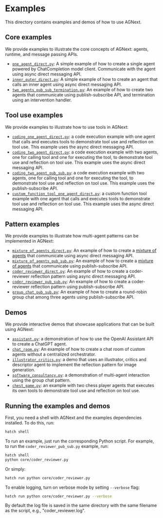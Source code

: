 # Examples

This directory contains examples and demos of how to use AGNext.

## Core examples

We provide examples to illustrate the core concepts of AGNext:
agents, runtime, and message passing APIs.

- [`one_agent_direct.py`](core/one_agent_direct.py): A simple example of how to create a single agent powered by ChatCompletion model client. Communicate with the agent using async direct messaging API.
- [`inner_outer_direct.py`](core/inner_outer_direct.py): A simple example of how to create an agent that calls an inner agent using async direct messaging API.
- [`two_agents_pub_sub_termination.py`](core/two_agents_pub_sub_termination.py): An example of how to create two agents that communicate using publish-subscribe API, and termination using an intervention handler.

## Tool use examples

We provide examples to illustrate how to use tools in AGNext:

- [`coding_one_agent_direct.py`](tool-use/coding_two_agent_direct.py): a code execution example with one agent that calls and executes tools to demonstrate tool use and reflection on tool use. This example uses the async direct messaging API.
- [`coding_two_agent_direct.py`](tool-use/coding_two_agent_direct.py): a code execution example with two agents, one for calling tool and one for executing the tool, to demonstrate tool use and reflection on tool use. This example uses the async direct messaging API.
- [`coding_two_agent_pub_sub.py`](tool-use/coding_two_agent_pub_sub.py): a code execution example with two agents, one for calling tool and one for executing the tool, to demonstrate tool use and reflection on tool use. This example uses the publish-subscribe API.
- [`custom_function_tool_one_agent_direct.py`](tool-use/custom_function_tool_one_agent_direct.py): a custom function tool example with one agent that calls and executes tools to demonstrate tool use and reflection on tool use. This example uses the async direct messaging API.

## Pattern examples

We provide examples to illustrate how multi-agent patterns can be implemented in AGNext:

- [`mixture_of_agents_direct.py`](patterns/mixture_of_agents_direct.py): An example of how to create a [mixture of agents](https://github.com/togethercomputer/moa) that communicate using async direct messaging API.
- [`mixture_of_agents_pub_sub.py`](patterns/mixture_of_agents_pub_sub.py): An example of how to create a [mixture of agents](https://github.com/togethercomputer/moa) that communicate using publish-subscribe API.
- [`coder_reviewer_direct.py`](patterns/coder_reviewer_direct.py): An example of how to create a coder-reviewer reflection pattern using async direct messaging API.
- [`coder_reviewer_pub_sub.py`](patterns/coder_reviewer_pub_sub.py): An example of how to create a coder-reviewer reflection pattern using publish-subscribe API.
- [`group_chat_pub_sub.py`](patterns/group_chat_pub_sub.py): An example of how to create a round-robin group chat among three agents using publish-subscribe API.

## Demos

We provide interactive demos that showcase applications that can be built using AGNext:

- [`assistant.py`](demos/assistant.py): a demonstration of how to use the OpenAI Assistant API to create
    a ChatGPT agent.
- [`chat_room.py`](demos/chat_room.py): An example of how to create a chat room of custom agents without
    a centralized orchestrator.
- [`illustrator_critics.py`](demos/illustrator_critics.py): a demo that uses an illustrator, critics and descriptor agent
    to implement the reflection pattern for image generation.
- [`software_consultancy.py`](demos/software_consultancy.py): a demonstration of multi-agent interaction using
    the group chat pattern.
- [`chest_game.py`](tool-use/chess_game.py): an example with two chess player agents that executes its own tools to demonstrate tool use and reflection on tool use.

## Running the examples and demos

First, you need a shell with AGNext and the examples dependencies installed. To do this, run:

```bash
hatch shell
```

To run an example, just run the corresponding Python script. For example, to run the `coder_reviewer_pub_sub.py` example, run:

```bash
hatch shell
python core/coder_reviewer.py
```

Or simply:

```bash
hatch run python core/coder_reviewer.py
```

To enable logging, turn on verbose mode by setting `--verbose` flag:

```bash
hatch run python core/coder_reviewer.py --verbose
```

By default the log file is saved in the same directory with the same filename
as the script, e.g., "coder_reviewer.log".
